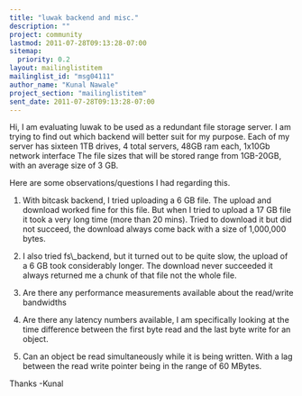 ```yaml
---
title: "luwak backend and misc."
description: ""
project: community
lastmod: 2011-07-28T09:13:28-07:00
sitemap:
  priority: 0.2
layout: mailinglistitem
mailinglist_id: "msg04111"
author_name: "Kunal Nawale"
project_section: "mailinglistitem"
sent_date: 2011-07-28T09:13:28-07:00
---
```


Hi,
 I am evaluating luwak to be used as a redundant file storage server. I am 
trying to find out which backend will better suit for my purpose. Each of my 
server has sixteen 1TB drives, 4 total servers, 48GB ram each, 1x10Gb network 
interface
The file sizes that will be stored range from 1GB-20GB, with an average size of 
3 GB.

Here are some observations/questions I had regarding this.

1) With bitcask backend, I tried uploading a 6 GB file. The upload and download 
worked fine for this file. But when I tried to upload a 17 GB file it took a 
very long time (more than 20 mins). Tried to download it but did not succeed, 
the download always come back with a size of 1,000,000 bytes.

2) I also tried fs\\_backend, but it turned out to be quite slow, the
upload of a 6 GB took considerably longer. The download never succeeded
it always returned me a chunk of that file not the whole file.

3) Are there any performance measurements available about the read/write 
bandwidths

4) Are there any latency numbers available, I am specifically looking at the 
time difference between the first byte read and the last byte write for an 
object.

5) Can an object be read simultaneously while it is being written. With a lag 
between the read write pointer being in the range of 60 MBytes.

Thanks
-Kunal
